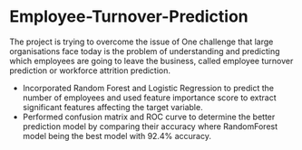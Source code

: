 # Employee-Turnover-Prediction
The project is trying to overcome the issue of One challenge that large organisations face today 
is the problem of understanding and predicting which employees are going to leave the business, 
called employee turnover prediction or workforce attrition prediction.

* Incorporated Random Forest and Logistic Regression to predict the number of employees and used feature
importance score to extract significant features affecting the target variable.
* Performed confusion matrix and ROC curve to determine the better prediction model by comparing their accuracy
where RandomForest model being the best model with 92.4% accuracy.

